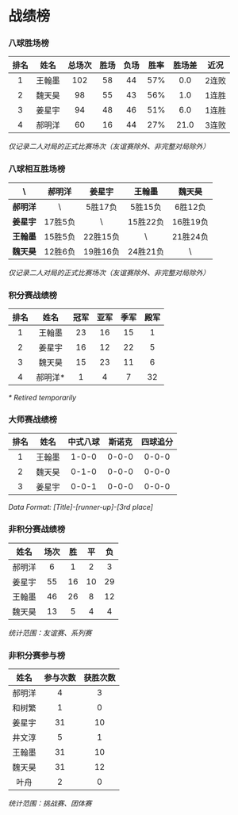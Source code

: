 # 战绩榜

### 八球胜场榜

| 排名 | 姓名   | 总场次 | 胜场 | 负场 | 胜率  | 胜场差 | 近况  |
| :--: | :---: | :---: | :--: | :--: | :--: | :---: | :---: |
| 1    | 王翰墨 | 102   | 58   | 44   | 57%  | 0.0   | 2连败 |
| 2    | 魏天昊 | 98    | 55   | 43   | 56%  | 1.0   | 1连胜 |
| 3    | 姜星宇 | 94    | 48   | 46   | 51%  | 6.0   | 1连胜 |
| 4    | 郝明洋 | 60    | 16   | 44   | 27%  | 21.0  | 3连败 |

*仅记录二人对局的正式比赛场次（友谊赛除外、非完整对局除外）*

### 八球相互胜场榜

|    **\\**   | 郝明洋  | 姜星宇   | 王翰墨   | 魏天昊   |
| :---------: | :----: | :------: | :------: | :-----: |
| **郝明洋** |   \\     | 5胜17负  | 5胜15负  | 6胜12负  |
| **姜星宇** | 17胜5负  |   \\     | 15胜22负 | 16胜19负 |
| **王翰墨** | 15胜5负  | 22胜15负 |   \\     | 21胜24负 |
| **魏天昊** | 12胜6负  | 19胜16负 | 24胜21负 |   \\     |

*仅记录二人对局的正式比赛场次（友谊赛除外、非完整对局除外）*

### 积分赛战绩榜

| 排名 | 姓名    | 冠军 | 亚军  | 季军 | 殿军 |
| :-: | :-----: | :--: | :--: | :--: | :--: |
| 1   | 王翰墨   | 23   | 16   | 15   | 1    |
| 2   | 姜星宇   | 16   | 12   | 22   | 5    |
| 3   | 魏天昊   | 15   | 23   | 11   | 6    |
| 4   | 郝明洋\* | 1    | 4    | 7    | 32   |

*\* Retired temporarily*

### 大师赛战绩榜

| 排名 | 姓名    | 中式八球  | 斯诺克 | 四球追分 |
| :-: | :-----: | :------: | :----: | :-----: |
| 1   | 王翰墨   |  1-0-0  |  0-0-0  |  0-0-0  |
| 2   | 魏天昊   |  0-1-0  |  0-0-0  |  0-0-0  |
| 3   | 姜星宇   |  0-0-1  |  0-0-0  |  0-0-0  |

*Data Format: [Title]-[runner-up]-[3rd place]*

### 非积分赛战绩榜

| 姓名   | 场次 | 胜   | 平   | 负   |
| :---: | :--: | :--: | :--: | :--: |
| 郝明洋 |  6   |  1   |  2   |  3   |
| 姜星宇 |  55  |  16  |  10  |  29  |
| 王翰墨 |  46  |  26  |  8   |  12  |
| 魏天昊 |  13  |  5   |  4   |  4   |

*统计范围：友谊赛、系列赛*

### 非积分赛参与榜

| 姓名   | 参与次数 | 获胜次数 |
| :----: | :-----: | :-----: |
| 郝明洋  |    4    |    3    |
| 和树繁  |    1    |    0    |
| 姜星宇  |   31    |   10    |
| 井文淳  |    5    |    1    |
| 王翰墨  |   31    |   10    |
| 魏天昊  |   31    |   12    |
| 叶舟    |    2    |    0    |

*统计范围：挑战赛、团体赛*